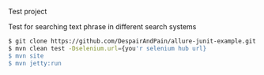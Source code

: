 Test project

Test for searching text phrase in different search systems 

```bash
$ git clone https://github.com/DespairAndPain/allure-junit-example.git
$ mvn clean test -Dselenium.url={you'r selenium hub url}
$ mvn site
$ mvn jetty:run
```
